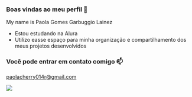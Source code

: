 ### Boas vindas ao meu perfil 🍒

My name is Paola Gomes Garbuggio Lainez

- Estou estudando na Alura
- Utilizo easse espaço para minha organização e compartilhamento dos meus projetos desenvolvidos


### Você pode entrar em contato comigo 📫

paolacherry014r@gmail.com

![](https://media.tenor.com/zGiiHhCmPdMAAAAi/hampter-sad.gif)
